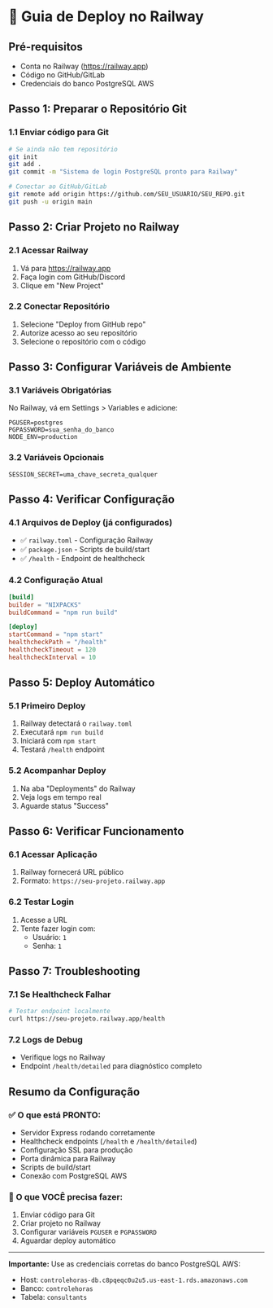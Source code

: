 # 🚀 Guia de Deploy no Railway

## Pré-requisitos
- Conta no Railway (https://railway.app)
- Código no GitHub/GitLab
- Credenciais do banco PostgreSQL AWS

## Passo 1: Preparar o Repositório Git

### 1.1 Enviar código para Git
```bash
# Se ainda não tem repositório
git init
git add .
git commit -m "Sistema de login PostgreSQL pronto para Railway"

# Conectar ao GitHub/GitLab
git remote add origin https://github.com/SEU_USUARIO/SEU_REPO.git
git push -u origin main
```

## Passo 2: Criar Projeto no Railway

### 2.1 Acessar Railway
1. Vá para https://railway.app
2. Faça login com GitHub/Discord
3. Clique em "New Project"

### 2.2 Conectar Repositório
1. Selecione "Deploy from GitHub repo"
2. Autorize acesso ao seu repositório
3. Selecione o repositório com o código

## Passo 3: Configurar Variáveis de Ambiente

### 3.1 Variáveis Obrigatórias
No Railway, vá em Settings > Variables e adicione:

```
PGUSER=postgres
PGPASSWORD=sua_senha_do_banco
NODE_ENV=production
```

### 3.2 Variáveis Opcionais
```
SESSION_SECRET=uma_chave_secreta_qualquer
```

## Passo 4: Verificar Configuração

### 4.1 Arquivos de Deploy (já configurados)
- ✅ `railway.toml` - Configuração Railway
- ✅ `package.json` - Scripts de build/start
- ✅ `/health` - Endpoint de healthcheck

### 4.2 Configuração Atual
```toml
[build]
builder = "NIXPACKS"
buildCommand = "npm run build"

[deploy]
startCommand = "npm start"
healthcheckPath = "/health"
healthcheckTimeout = 120
healthcheckInterval = 10
```

## Passo 5: Deploy Automático

### 5.1 Primeiro Deploy
1. Railway detectará o `railway.toml`
2. Executará `npm run build`
3. Iniciará com `npm start`
4. Testará `/health` endpoint

### 5.2 Acompanhar Deploy
1. Na aba "Deployments" do Railway
2. Veja logs em tempo real
3. Aguarde status "Success"

## Passo 6: Verificar Funcionamento

### 6.1 Acessar Aplicação
1. Railway fornecerá URL público
2. Formato: `https://seu-projeto.railway.app`

### 6.2 Testar Login
1. Acesse a URL
2. Tente fazer login com:
   - Usuário: `1`
   - Senha: `1`

## Passo 7: Troubleshooting

### 7.1 Se Healthcheck Falhar
```bash
# Testar endpoint localmente
curl https://seu-projeto.railway.app/health
```

### 7.2 Logs de Debug
- Verifique logs no Railway
- Endpoint `/health/detailed` para diagnóstico completo

## Resumo da Configuração

### ✅ O que está PRONTO:
- Servidor Express rodando corretamente
- Healthcheck endpoints (`/health` e `/health/detailed`)
- Configuração SSL para produção
- Porta dinâmica para Railway
- Scripts de build/start
- Conexão com PostgreSQL AWS

### 🔧 O que VOCÊ precisa fazer:
1. Enviar código para Git
2. Criar projeto no Railway
3. Configurar variáveis `PGUSER` e `PGPASSWORD`
4. Aguardar deploy automático

---

**Importante:** Use as credenciais corretas do banco PostgreSQL AWS:
- Host: `controlehoras-db.c8pqeqc0u2u5.us-east-1.rds.amazonaws.com`
- Banco: `controlehoras`
- Tabela: `consultants`